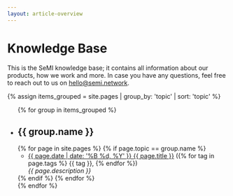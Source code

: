 ```yaml
---
layout: article-overview
---
```


<!-- THIS PAGE CONTAINS THE COMPLETE INDEX -->

# Knowledge Base

This is the SeMI knowledge base; it contains all information about our products, how we work and more. In case you have any questions, feel free to reach out to us on hello@semi.network.

{% assign items_grouped = site.pages | group_by: 'topic' | sort: 'topic' %}

<ul class="article-overview">
    {% for group in items_grouped %}
        <li>
            <h2>{{ group.name }}</h2>
            {% for page in site.pages %}
                {% if page.topic == group.name %}
                    <ul>
                        <li><a href="{{ page.url }}">{{ page.date | date: '%B %d, %Y' }} {{ page.title }}</a>
                        ({% for tag in page.tags %}
                            {{ tag }}, 
                        {% endfor %})
                        <br>
                        <i>
                            {{ page.description }}
                        </i>
                        </li>
                    </ul>
                {% endif %}
            {% endfor %}
        </li>
    {% endfor %}
</ul>
